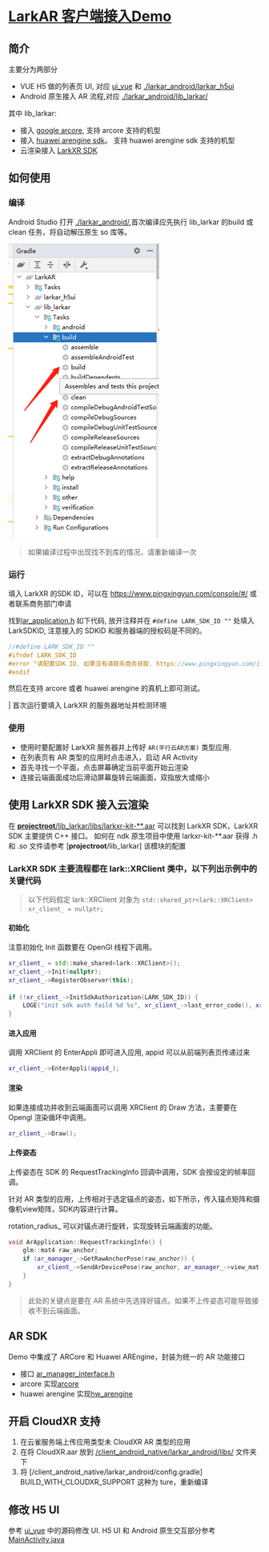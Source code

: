 # [LarkAR 客户端接入Demo](https://github.com/ParaverseTechnology/larkar_demos/tree/main/client_android_native)

## 简介

主要分为两部分

* VUE H5 做的列表页 UI, 对应 [ui_vue](https://github.com/ParaverseTechnology/larkar_demos/tree/main/client_android_native/ui_vue/) 和 [./larkar_android/larkar_h5ui](https://github.com/ParaverseTechnology/larkar_demos/tree/main/client_android_native/larkar_android/larkar_h5ui/)
* Android 原生接入 AR 流程,对应 [./larkar_android/lib_larkar/](https://github.com/ParaverseTechnology/larkar_demos/tree/main/client_android_native/larkar_android/lib_larkar/)

其中 lib_larkar:
* 接入 [google arcore](https://developers.google.com/ar), 支持 arcore 支持的机型
* 接入 [huawei arengine sdk](https://developer.huawei.com/consumer/cn/hms/huawei-arengine/)。 支持 huawei arengine sdk 支持的机型
* 云渲染接入 [LarkXR SDK](https://github.com/ParaverseTechnology/larkar_demos/tree/main/client_android_native/larkar_android/lib_larkar/libs)

## 如何使用

### 编译

Android Studio 打开 [./larkar_android/](https://github.com/ParaverseTechnology/larkar_demos/tree/main/client_android_native/larkar_android/),首次编译应先执行 lib_larkar 的build 或 clean 任务，将自动解压原生 so 库等。

![build or clean](./doc/1.png)

> 如果编译过程中出现找不到库的情况，请重新编译一次

### 运行

填入 LarkXR 的SDK ID，可以在 https://www.pingxingyun.com/console/#/ 或者联系商务部门申请

找到[ar_application.h](./larkar_android/lib_larkar/src/main/cpp/ar_application.h) 如下代码, 放开注释并在 `#define LARK_SDK_ID ""` 处填入 LarkSDKID, 注意接入的 SDKID 和服务器端的授权码是不同的。

```c++
//#define LARK_SDK_ID ""
#ifndef LARK_SDK_ID
#error "请配置SDK ID. 如果没有请联系商务获取. https://www.pingxingyun.com/index.html"
#endif
```

然后在支持 arcore 或者 huawei arengine 的真机上即可测试。

| 首次运行要填入 LarkXR 的服务器地址并检测环境

### 使用

* 使用时要配置好 LarkXR 服务器并上传好 `AR(平行云AR方案)` 类型应用.
* 在列表页有 AR 类型的应用时点击进入，启动 AR Activity
* 首先寻找一个平面，点击屏幕确定当前平面开始云渲染
* 连接云端画面成功后滑动屏幕旋转云端画面，双指放大或缩小

## 使用 LarkXR SDK 接入云渲染

在 [**projectroot**/lib_larkar/libs/larkxr-kit-**.aar](https://github.com/ParaverseTechnology/larkar_demos/tree/main/client_android_native/larkar_android/lib_larkar/libs) 可以找到 LarkXR SDK，LarkXR SDK 主要提供 C++ 接口。 如何在 ndk 原生项目中使用 larkxr-kit-**.aar 获得 .h 和 .so 文件请参考 [**projectroot**/lib_larkar] 该模块的配置

### LarkXR SDK 主要流程都在 lark::XRClient 类中，以下列出示例中的关键代码

> 以下代码假定 lark::XRClient 对象为 `std::shared_ptr<lark::XRClient> xr_client_ = nullptr;`

#### 初始化

注意初始化 Init 函数要在 OpenGl 线程下调用。

```c++
xr_client_ = std::make_shared<lark::XRClient>();
xr_client_->Init(nullptr);
xr_client_->RegisterObserver(this);

if (!xr_client_->InitSdkAuthorization(LARK_SDK_ID)) {
    LOGE("init sdk auth faild %d %s", xr_client_->last_error_code(), xr_client_->last_error_message().c_str());
}
```

#### 进入应用

调用 XRClient 的 EnterAppli 即可进入应用, appid 可以从前端列表页传递过来

```c++
xr_client_->EnterAppli(appid_);
```

#### 渲染

如果连接成功并收到云端画面可以调用 XRClient 的 Draw 方法，主要要在 Opengl 渲染循环中调用。

```c++
xr_client_->Draw();
```

#### 上传姿态

上传姿态在 SDK 的 RequestTrackingInfo 回调中调用，SDK 会按设定的帧率回调。

针对 AR 类型的应用，上传相对于选定锚点的姿态，如下所示，传入锚点矩阵和摄像机view矩阵，SDK内容进行计算。

rotation_radius_ 可以对锚点进行旋转，实现旋转云端画面的功能。

```c++
void ArApplication::RequestTrackingInfo() {
    glm::mat4 raw_anchor;
    if (ar_manager_->GetRawAnchorPose(raw_anchor)) {
        xr_client_->SendArDevicePose(raw_anchor, ar_manager_->view_mat(), rotation_radius_);
    }
}
```

> 此处的关键点是要在 AR 系统中先选择好锚点。如果不上传姿态可能导致接收不到云端画面。

## AR SDK

Demo 中集成了 ARCore 和 Huawei AREngine，封装为统一的 AR 功能接口

* 接口 [ar_manager_interface.h](https://github.com/ParaverseTechnology/larkar_demos/tree/main/client_android_native/larkar_android/lib_larkar/src/main/cpp/ar_manager_interface.h)
* arcore 实现[arcore](https://github.com/ParaverseTechnology/larkar_demos/tree/main/client_android_native/larkar_android/lib_larkar/src/main/cpp/arcore/)
* huawei arengine 实现[hw_arengine](https://github.com/ParaverseTechnology/larkar_demos/tree/main/client_android_native/larkar_android/lib_larkar/src/main/cpp/hw_arengine/)

## 开启 CloudXR 支持

1. 在云雀服务端上传应用类型未 CloudXR AR 类型的应用
2. 在将 CloudXR.aar 放到 [/client_android_native/larkar_android/libs/](https://github.com/ParaverseTechnology/larkar_demos/tree/main/client_android_native/larkar_android/libs/) 文件夹下
3. 将 [/client_android_native/larkar_android/config.gradle] BUILD_WITH_CLOUDXR_SUPPORT 这种为 ture，重新编译

## 修改 H5 UI

参考 [ui_vue](https://github.com/ParaverseTechnology/larkar_demos/tree/main/client_android_native/ui_vue/) 中的源码修改 UI.
H5 UI 和 Android 原生交互部分参考 [MainActivity.java](https://github.com/ParaverseTechnology/larkar_demos/tree/main/client_android_native/larkar_android/larkar_h5ui/src/main/java/com/pxy/larkar_h5ui/MainActivity.java)
